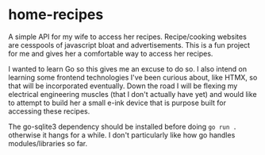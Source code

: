 # home-recipes
A simple API for my wife to access her recipes. Recipe/cooking websites are cesspools of javascript bloat and advertisements. This is a fun project for me and gives her a comfortable way to access her recipes.

I wanted to learn Go so this gives me an excuse to do so. I also intend on learning some frontend technologies I've been curious about, like HTMX, so that will be incorporated eventually. Down the road I will be flexing my electrical engineering muscles (that I don't actually have yet) and would like to attempt to build her a small e-ink device that is purpose built for accessing these recipes.

The go-sqlite3 dependency should be installed before doing `go run .` otherwise it hangs for a while. I don't particularly like how go handles modules/libraries so far.
